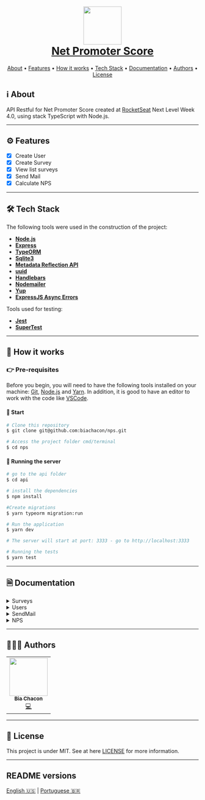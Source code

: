 <h1 align="center" style="color:#0091EA; font-weight:bold;">
     <img 
    src="https://user-images.githubusercontent.com/42190754/109390785-5a757d00-78f2-11eb-9f90-e0539e877e06.png"
    float="center"
    width="100" height="100"
    />
    <br/>
  <a href="#"> Net Promoter Score </a>
</h1>

<p align="center">
 <a href="#ℹ%EF%B8%8F-about">About</a> •
 <a href="#%EF%B8%8F-features">Features</a> •
 <a href="#-how-it-works">How it works</a> •
 <a href="#-tech-stack">Tech Stack</a> •
 <a href="#-documentation">Documentation</a> •
 <a href="#-authors">Authors</a> •
 <a href="#-license">License</a>
</p>

## ℹ️ About

API Restful for Net Promoter Score created at [RocketSeat](https://rocketseat.com.br/) Next Level Week 4.0, using stack TypeScript with Node.js.

---

## ⚙️ Features

- [x] Create User
- [x] Create Survey
- [x] View list surveys
- [x] Send Mail
- [x] Calculate NPS

---

## 🛠 Tech Stack

The following tools were used in the construction of the project:

- **[Node.js](https://nodejs.org/en/)**
- **[Express](https://expressjs.com/)**
- **[TypeORM](https://www.npmjs.com/package/typeorm)**
- **[Sqlite3](https://www.npmjs.com/package/sqlite3)**
- **[Metadata Reflection API](https://www.npmjs.com/package/reflect-metadata)**
- **[uuid](https://www.npmjs.com/package/uuid)**
- **[Handlebars](https://handlebarsjs.com/)**
- **[Nodemailer](https://nodemailer.com/about/)**
- **[Yup](https://www.npmjs.com/package/yup)**
- **[ExpressJS Async Errors](https://www.npmjs.com/package/express-async-errors)**

Tools used for testing:

- **[Jest](https://jestjs.io/)**
- **[SuperTest](https://www.npmjs.com/package/supertest)**

---

## 🚀 How it works

### 👉 Pre-requisites

Before you begin, you will need to have the following tools installed on your machine: [Git](https://git-scm.com), [Node.js](https://nodejs.org/en/) and [Yarn](https://yarnpkg.com/). In addition, it is good to have an editor to work with the code like [VSCode](https://code.visualstudio.com/).

#### 🏁 Start

```bash
# Clone this repository
$ git clone git@github.com:biachacon/nps.git

# Access the project folder cmd/terminal
$ cd nps
```

#### 🎲 Running the server

```bash
# go to the api folder
$ cd api

# install the dependencies
$ npm install

#Create migrations
$ yarn typeorm migration:run

# Run the application
$ yarn dev

# The server will start at port: 3333 - go to http://localhost:3333

# Running the tests
$ yarn test
```

---

## 🗎 Documentation

<details>
  <summary>Surveys</summary>

## Surveys [/surveys]

### 📍 Create Survey [POST]

#### **Request**

- Body

```bash
{
  "name": "Name User",
  "email": "example@email.com"
}
```

#### **Response 201 (application/json)**

```bash
[
  {
    "id": "f34635eb-a4c4-4698-94af-19bdd923a003",
    "title": "Queremos ouvir sua opinião!",
    "description": "De 0 a 10, quanto você recomendaria a Empresa?",
    "created_at": "2021-02-26T13:35:34.000Z"
  }
]
```

### 📍 List all Surveys [GET]

#### **Response 200 (application/json)**

```bash
{
  "id": "feecb0ce-c336-462c-a05e-ac9a0c9f1049",
  "title": "Queremos ouvir sua opinião!",
  "description": "De 0 a 10, quanto você recomendaria a Empresa X?",
  "created_at": "2021-02-27T15:07:13.000Z"
}
```

</details>

<details>
  <summary>Users</summary>

## Users [/users]

### 📍 Create User [POST]

#### **Request**

- Body

```bash
{
  "name": "Name User",
  "email": "example@email.com"
}
```

#### **Response 201 (application/json)**

```bash
{
  "id": "413ecd5c-7932-41b1-b4d2-06c976303450",
  "name": "Name User",
  "email": "example@email.com",
  "created_at": "2021-02-27T15:06:33.000Z"
}
```

</details>

<details>
  <summary>SendMail</summary>

## SendMail [/sendMail]

### 📍 Send [POST]

#### **Request**

- Body

```bash
{
  "email": "example@email.com",
  "survey_id": "f34635eb-a4c4-4698-94af-19bdd923a003"
}
```

#### **Response 200 (application/json)**

```bash
{
  "id": "36408f2d-ee50-4456-a07b-101e695b794a",
  "user_id": "413ecd5c-7932-41b1-b4d2-06c976303450",
  "survey_id": "f34635eb-a4c4-4698-94af-19bdd923a003",
  "created_at": "2021-02-27T15:08:07.000Z"
}
```

</details>

<details>
  <summary>NPS</summary>

## NPS [/nps/:id_survey]

## 📍 Calculate NPS

#### **Response 200 (application/json)**

```bash
{
  "detractor": 1,
  "promoters": 2,
  "passive": 0,
  "totalAnswers": 3,
  "nps": 33.33
}
```

</details>

---

## 👩🏽‍💻 Authors

<table>
  <tr>
    <td align="center"><a href="https://github.com/biachacon"><img src="https://avatars1.githubusercontent.com/u/42190754?s=460&u=a5cbe42a4868b2bac9615226044b9cec15cee418&v=4" width="100px;" alt=""/><br /><sub><b>Bia Chacon</b></sub></a><br /><a href="https://github.com/BiaChacon/nps" title="Code">💻</a></td>
  <tr>
</table>

---

## 📝 License

This project is under MIT. See at here [LICENSE](https://github.com/BiaChacon/nps/blob/main/LICENSE) for more information.

---

## README versions

[English 🇺🇸](./README.md) | [Portuguese 🇧🇷](./README.pt-br.md)
